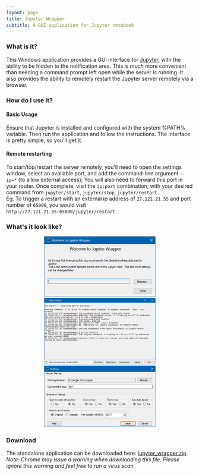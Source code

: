 ```yaml
---
layout: page
title: Jupyter Wrapper
subtitle: A GUI application for Jupyter notebook
---
```


### What is it?
This Windows application provides a GUI interface for [Jupyter](http://jupyter.org/), with the ability to be hidden to the notification area. This is _much_ more convenient than needing a command prompt left open while the server is running.
It also provides the ability to remotely restart the Jupyter server remotely via a browser.

### How do I use it?
#### Basic Usage
Ensure that Jupyter is installed and configured with the system %PATH% variable. Then run the application and follow the instructions. The interface is pretty simple, so you'll get it.

#### Remote restarting
To start/top/restart the server remotely, you'll need to open the settings window, select an available port, and add the command-line argument `--ip=*` (to allow external access); You will also need to  forward this port in your router.
Once complete, visit the `ip:port` combination, with your desired command from `jupyter/start`, `jupyter/stop`, `jupyter/restart`.  
Eg. To trigger a restart with an external ip address of `27.121.21.55` and port number of `65000`, you would visit `http://27.121.21.55:65000/jupyter/restart`

### What's it look like?
<center>
<a href="/img/scr1.png" alt="Screenshot 1"><img src="/img/scr1.png"  width="300px"/></a><a href="/img/scr2.png" alt="Screenshot 1"><img src="/img/scr2.png"  width="300px"/></a><a href="/img/scr3.png" alt="Screenshot 1"><img src="/img/scr3.png"  width="300px"/></a>
</center>

### Download
The standalone application can be downloaded here: [jupyter_wrapper.zip](/download/jupyer_wrapper.zip).   
_Note: Chrome may issue a warning when downloading this file. Please ignore this warning and feel free to run a virus scan._
